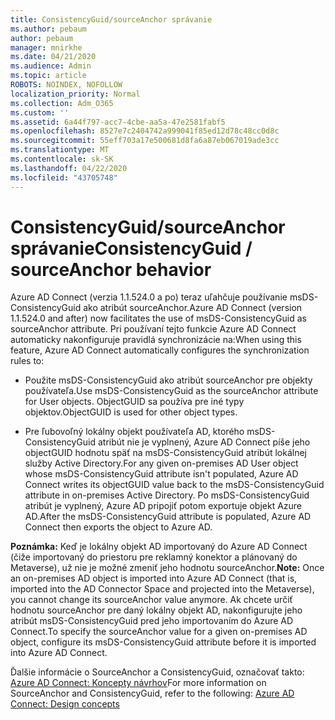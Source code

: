 ```yaml
---
title: ConsistencyGuid/sourceAnchor správanie
ms.author: pebaum
author: pebaum
manager: mnirkhe
ms.date: 04/21/2020
ms.audience: Admin
ms.topic: article
ROBOTS: NOINDEX, NOFOLLOW
localization_priority: Normal
ms.collection: Adm_O365
ms.custom: ''
ms.assetid: 6a44f797-acc7-4cbe-aa5a-47e2581fabf5
ms.openlocfilehash: 8527e7c2404742a999041f85ed12d78c48cc0d8c
ms.sourcegitcommit: 55eff703a17e500681d8fa6a87eb067019ade3cc
ms.translationtype: MT
ms.contentlocale: sk-SK
ms.lasthandoff: 04/22/2020
ms.locfileid: "43705748"
---
```

# <a name="consistencyguid--sourceanchor-behavior"></a><span data-ttu-id="9de07-102">ConsistencyGuid/sourceAnchor správanie</span><span class="sxs-lookup"><span data-stu-id="9de07-102">ConsistencyGuid / sourceAnchor behavior</span></span>

<span data-ttu-id="9de07-103">Azure AD Connect (verzia 1.1.524.0 a po) teraz uľahčuje používanie msDS-ConsistencyGuid ako atribút sourceAnchor.</span><span class="sxs-lookup"><span data-stu-id="9de07-103">Azure AD Connect (version 1.1.524.0 and after) now facilitates the use of msDS-ConsistencyGuid as sourceAnchor attribute.</span></span> <span data-ttu-id="9de07-104">Pri používaní tejto funkcie Azure AD Connect automaticky nakonfiguruje pravidlá synchronizácie na:</span><span class="sxs-lookup"><span data-stu-id="9de07-104">When using this feature, Azure AD Connect automatically configures the synchronization rules to:</span></span>
  
- <span data-ttu-id="9de07-105">Použite msDS-ConsistencyGuid ako atribút sourceAnchor pre objekty používateľa.</span><span class="sxs-lookup"><span data-stu-id="9de07-105">Use msDS-ConsistencyGuid as the sourceAnchor attribute for User objects.</span></span> <span data-ttu-id="9de07-106">ObjectGUID sa používa pre iné typy objektov.</span><span class="sxs-lookup"><span data-stu-id="9de07-106">ObjectGUID is used for other object types.</span></span>
    
- <span data-ttu-id="9de07-107">Pre ľubovoľný lokálny objekt používateľa AD, ktorého msDS-ConsistencyGuid atribút nie je vyplnený, Azure AD Connect píše jeho objectGUID hodnotu späť na msDS-ConsistencyGuid atribút lokálnej služby Active Directory.</span><span class="sxs-lookup"><span data-stu-id="9de07-107">For any given on-premises AD User object whose msDS-ConsistencyGuid attribute isn't populated, Azure AD Connect writes its objectGUID value back to the msDS-ConsistencyGuid attribute in on-premises Active Directory.</span></span> <span data-ttu-id="9de07-108">Po msDS-ConsistencyGuid atribút je vyplnený, Azure AD pripojiť potom exportuje objekt Azure AD.</span><span class="sxs-lookup"><span data-stu-id="9de07-108">After the msDS-ConsistencyGuid attribute is populated, Azure AD Connect then exports the object to Azure AD.</span></span>
    
 <span data-ttu-id="9de07-109">**Poznámka:** Keď je lokálny objekt AD importovaný do Azure AD Connect (čiže importovaný do priestoru pre reklamný konektor a plánovaný do Metaverse), už nie je možné zmeniť jeho hodnotu sourceAnchor.</span><span class="sxs-lookup"><span data-stu-id="9de07-109">**Note:** Once an on-premises AD object is imported into Azure AD Connect (that is, imported into the AD Connector Space and projected into the Metaverse), you cannot change its sourceAnchor value anymore.</span></span> <span data-ttu-id="9de07-110">Ak chcete určiť hodnotu sourceAnchor pre daný lokálny objekt AD, nakonfigurujte jeho atribút msDS-ConsistencyGuid pred jeho importovaním do Azure AD Connect.</span><span class="sxs-lookup"><span data-stu-id="9de07-110">To specify the sourceAnchor value for a given on-premises AD object, configure its msDS-ConsistencyGuid attribute before it is imported into Azure AD Connect.</span></span> 
  
<span data-ttu-id="9de07-111">Ďalšie informácie o SourceAnchor a ConsistencyGuid, označovať takto: [Azure AD Connect: Koncepty návrhov](https://docs.microsoft.com/azure/active-directory/connect/active-directory-aadconnect-design-concepts)</span><span class="sxs-lookup"><span data-stu-id="9de07-111">For more information on SourceAnchor and ConsistencyGuid, refer to the following: [Azure AD Connect: Design concepts](https://docs.microsoft.com/azure/active-directory/connect/active-directory-aadconnect-design-concepts)</span></span>
  

